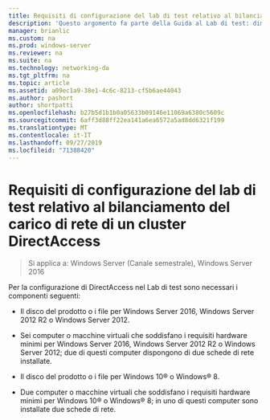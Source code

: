 ```yaml
---
title: Requisiti di configurazione del lab di test relativo al bilanciamento del carico di rete di un cluster DirectAccess
description: 'Questo argomento fa parte della Guida al Lab di test: dimostrazione di DirectAccess in un cluster con bilanciamento carico di servizio di Windows per Windows Server 2016'
manager: brianlic
ms.custom: na
ms.prod: windows-server
ms.reviewer: na
ms.suite: na
ms.technology: networking-da
ms.tgt_pltfrm: na
ms.topic: article
ms.assetid: a09ec1a9-38e1-4c6c-8213-cf5b6ae44043
ms.author: pashort
author: shortpatti
ms.openlocfilehash: b27b5d1b1b0a05633b09146e11069a6380c5609c
ms.sourcegitcommit: 6aff3d88ff22ea141a6ea6572a5ad8dd6321f199
ms.translationtype: MT
ms.contentlocale: it-IT
ms.lasthandoff: 09/27/2019
ms.locfileid: "71388420"
---
```

# <a name="directaccess-cluster-nlb-test-lab-configuration-requirements"></a>Requisiti di configurazione del lab di test relativo al bilanciamento del carico di rete di un cluster DirectAccess

>Si applica a: Windows Server (Canale semestrale), Windows Server 2016

Per la configurazione di DirectAccess nel Lab di test sono necessari i componenti seguenti:  
  
-   Il disco del prodotto o i file per Windows Server 2016, Windows Server 2012 R2 o Windows Server 2012.  
  
-   Sei computer o macchine virtuali che soddisfano i requisiti hardware minimi per Windows Server 2016, Windows Server 2012 R2 o Windows Server 2012; due di questi computer dispongono di due schede di rete installate.  
  
-   Il disco del prodotto o i file per Windows 10&reg; o Windows&reg; 8.  
  
-   Due computer o macchine virtuali che soddisfano i requisiti hardware minimi per Windows 10&reg; o Windows&reg; 8; in uno di questi computer sono installate due schede di rete.